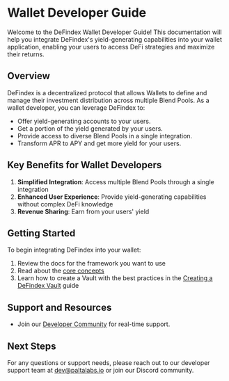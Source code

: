 # Wallet Developer Guide

Welcome to the DeFindex Wallet Developer Guide! This documentation will help you integrate DeFindex's yield-generating capabilities into your wallet application, enabling your users to access DeFi strategies and maximize their returns.

## Overview

DeFindex is a decentralized protocol that allows Wallets to define and manage their investment distribution across multiple Blend Pools. As a wallet developer, you can leverage DeFindex to:

- Offer yield-generating accounts to your users.
- Get a portion of the yield generated by your users.
- Provide access to diverse Blend Pools in a single integration.
- Transform APR to APY and get more yield for your users.

## Key Benefits for Wallet Developers

1. **Simplified Integration**: Access multiple Blend Pools through a single integration
2. **Enhanced User Experience**: Provide yield-generating capabilities without complex DeFi knowledge
3. **Revenue Sharing**: Earn from your users' yield

## Getting Started

To begin integrating DeFindex into your wallet:

1. Review the docs for the framework you want to use
2. Read about the [core concepts](./core-concepts.md)
3. Learn how to create a Vault with the best practices in the [Creating a DeFindex Vault](../getting-started/creating-a-defindex-vault.md) guide
   
## Support and Resources

- Join our [Developer Community](https://discord.gg/ftPKMPm38f) for real-time support.

## Next Steps

For any questions or support needs, please reach out to our developer support team at dev@paltalabs.io or join our Discord community.
